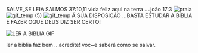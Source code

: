 
SALVE_SE
LEIA  SALMOS 37:10,11
vida feliz aqui na terra ....joão 17:3
![praia](https://user-images.githubusercontent.com/96752968/152859204-62a2c2e2-c293-4f06-89c7-605f74a7b7b3.gif)
![gif_temp (5)](https://user-images.githubusercontent.com/96752968/152859333-615f0be3-9414-4a03-8374-7cc384bd7b32.gif)
![gif_temp](https://user-images.githubusercontent.com/96752968/152860861-659c56b8-218f-406b-a118-ea80e4954e66.gif)
Á SUA DISPOSIÇÃO ...BASTA ESTUDAR A BIBLIA E FAZER OQUE DEUS DIZ SER CERTO!


![LER A BIBLIA GIF](https://user-images.githubusercontent.com/96752968/153139157-21ea1665-22c8-4d02-8231-498cbd2fdf9f.gif)

ler a biblia faz bem ...acredite! voc~e saberá como se salvar.

